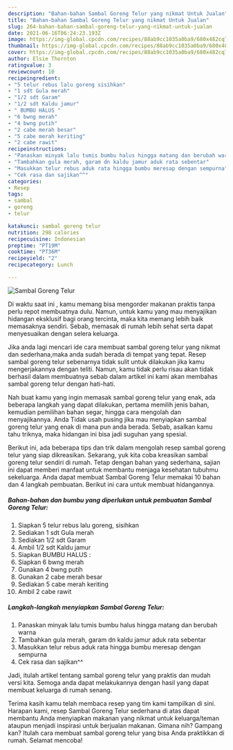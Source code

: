 ```yaml
---
description: "Bahan-bahan Sambal Goreng Telur yang nikmat Untuk Jualan"
title: "Bahan-bahan Sambal Goreng Telur yang nikmat Untuk Jualan"
slug: 264-bahan-bahan-sambal-goreng-telur-yang-nikmat-untuk-jualan
date: 2021-06-16T06:24:23.193Z
image: https://img-global.cpcdn.com/recipes/88ab9cc1035a0ba9/680x482cq70/sambal-goreng-telur-foto-resep-utama.jpg
thumbnail: https://img-global.cpcdn.com/recipes/88ab9cc1035a0ba9/680x482cq70/sambal-goreng-telur-foto-resep-utama.jpg
cover: https://img-global.cpcdn.com/recipes/88ab9cc1035a0ba9/680x482cq70/sambal-goreng-telur-foto-resep-utama.jpg
author: Elsie Thornton
ratingvalue: 3
reviewcount: 10
recipeingredient:
- "5 telur rebus lalu goreng sisihkan"
- "1 sdt Gula merah"
- "1/2 sdt Garam"
- "1/2 sdt Kaldu jamur"
- " BUMBU HALUS "
- "6 bwng merah"
- "4 bwng putih"
- "2 cabe merah besar"
- "5 cabe merah keriting"
- "2 cabe rawit"
recipeinstructions:
- "Panaskan minyak lalu tumis bumbu halus hingga matang dan berubah warna"
- "Tambahkan gula merah, garam dn kaldu jamur aduk rata sebentar"
- "Masukkan telur rebus aduk rata hingga bumbu meresap dengan sempurna"
- "Cek rasa dan sajikan^^"
categories:
- Resep
tags:
- sambal
- goreng
- telur

katakunci: sambal goreng telur 
nutrition: 298 calories
recipecuisine: Indonesian
preptime: "PT19M"
cooktime: "PT36M"
recipeyield: "2"
recipecategory: Lunch

---
```



![Sambal Goreng Telur](https://img-global.cpcdn.com/recipes/88ab9cc1035a0ba9/680x482cq70/sambal-goreng-telur-foto-resep-utama.jpg)

Di waktu  saat ini , kamu memang bisa mengorder makanan praktis tanpa perlu repot membuatnya dulu. Namun, untuk kamu yang mau menyajikan hidangan eksklusif bagi orang tercinta, maka kita memang lebih baik memasaknya sendiri. Sebab, memasak di rumah lebih sehat serta dapat menyesuaikan dengan selera keluarga.

Jika anda lagi mencari ide cara membuat sambal goreng telur yang nikmat dan sederhana,maka anda sudah berada di tempat yang tepat. Resep sambal goreng telur  sebenarnya tidak sulit untuk dilakukan jika kamu mengerjakannya dengan teliti. Namun, kamu tidak perlu risau akan tidak berhasil dalam membuatnya 
sebab dalam artikel ini kami akan membahas sambal goreng telur dengan hati-hati.  



Nah buat kamu yang ingin memasak sambal goreng telur yang enak, ada beberapa langkah yang dapat dilakukan, pertama memilih jenis bahan, kemudian pemilihan bahan segar, hingga cara mengolah dan menyajikannya. Anda Tidak usah pusing jika mau menyiapkan sambal goreng telur yang enak di mana pun anda berada. Sebab, asalkan kamu  tahu triknya, maka hidangan ini bisa jadi suguhan yang spesial.

Berikut ini, ada beberapa tips dan trik dalam mengolah resep sambal goreng telur yang siap dikreasikan. Sekarang, yuk kita coba kreasikan sambal goreng telur sendiri di rumah. Tetap dengan bahan yang sederhana, sajian ini dapat memberi manfaat untuk membantu menjaga kesehatan tubuhmu sekeluarga. Anda dapat membuat Sambal Goreng Telur memakai 10 bahan dan 4 langkah pembuatan. Berikut ini cara untuk membuat hidangannya.

<!--inarticleads1-->

##### Bahan-bahan dan bumbu yang diperlukan untuk pembuatan Sambal Goreng Telur:

1. Siapkan 5 telur rebus lalu goreng, sisihkan
1. Sediakan 1 sdt Gula merah
1. Sediakan 1/2 sdt Garam
1. Ambil 1/2 sdt Kaldu jamur
1. Siapkan  BUMBU HALUS :
1. Siapkan 6 bwng merah
1. Gunakan 4 bwng putih
1. Gunakan 2 cabe merah besar
1. Sediakan 5 cabe merah keriting
1. Ambil 2 cabe rawit




<!--inarticleads2-->

##### Langkah-langkah menyiapkan Sambal Goreng Telur:

1. Panaskan minyak lalu tumis bumbu halus hingga matang dan berubah warna
1. Tambahkan gula merah, garam dn kaldu jamur aduk rata sebentar
1. Masukkan telur rebus aduk rata hingga bumbu meresap dengan sempurna
1. Cek rasa dan sajikan^^




Jadi, itulah artikel tentang  sambal goreng telur  yang praktis dan mudah versi kita. Semoga anda dapat melakukannya dengan hasil yang dapat membuat keluarga di rumah senang. 

Terima kasih kamu telah membaca resep yang tim kami tampilkan di sini. Harapan kami, resep  Sambal Goreng Telur sederhana di atas dapat membantu Anda menyiapkan makanan yang nikmat untuk keluarga/teman ataupun menjadi inspirasi untuk berjualan makanan. Gimana nih? Gampang kan? Itulah cara membuat sambal goreng telur yang bisa Anda praktikkan di rumah. Selamat mencoba!

